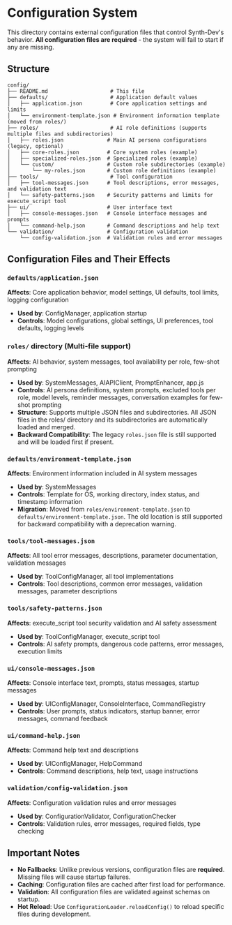 # Configuration System

This directory contains external configuration files that control Synth-Dev's behavior. **All configuration files are required** - the system will fail to start if any are missing.

## Structure

```
config/
├── README.md                    # This file
├── defaults/                    # Application default values
│   ├── application.json         # Core application settings and limits
│   └── environment-template.json # Environment information template (moved from roles/)
├── roles/                       # AI role definitions (supports multiple files and subdirectories)
│   ├── roles.json              # Main AI persona configurations (legacy, optional)
│   ├── core-roles.json         # Core system roles (example)
│   ├── specialized-roles.json  # Specialized roles (example)
│   └── custom/                 # Custom role subdirectories (example)
│       └── my-roles.json       # Custom role definitions (example)
├── tools/                       # Tool configuration
│   ├── tool-messages.json      # Tool descriptions, error messages, and validation text
│   └── safety-patterns.json    # Security patterns and limits for execute_script tool
├── ui/                         # User interface text
│   ├── console-messages.json   # Console interface messages and prompts
│   └── command-help.json       # Command descriptions and help text
└── validation/                 # Configuration validation
    └── config-validation.json  # Validation rules and error messages
```

## Configuration Files and Their Effects

### `defaults/application.json`

**Affects**: Core application behavior, model settings, UI defaults, tool limits, logging configuration

- **Used by**: ConfigManager, application startup
- **Controls**: Model configurations, global settings, UI preferences, tool defaults, logging levels

### `roles/` directory (Multi-file support)

**Affects**: AI behavior, system messages, tool availability per role, few-shot prompting

- **Used by**: SystemMessages, AIAPIClient, PromptEnhancer, app.js
- **Controls**: AI persona definitions, system prompts, excluded tools per role, model levels, reminder messages, conversation examples for few-shot prompting
- **Structure**: Supports multiple JSON files and subdirectories. All JSON files in the roles/ directory and its subdirectories are automatically loaded and merged.
- **Backward Compatibility**: The legacy `roles.json` file is still supported and will be loaded first if present.

### `defaults/environment-template.json`

**Affects**: Environment information included in AI system messages

- **Used by**: SystemMessages
- **Controls**: Template for OS, working directory, index status, and timestamp information
- **Migration**: Moved from `roles/environment-template.json` to `defaults/environment-template.json`. The old location is still supported for backward compatibility with a deprecation warning.

### `tools/tool-messages.json`

**Affects**: All tool error messages, descriptions, parameter documentation, validation messages

- **Used by**: ToolConfigManager, all tool implementations
- **Controls**: Tool descriptions, common error messages, validation messages, parameter descriptions

### `tools/safety-patterns.json`

**Affects**: execute_script tool security validation and AI safety assessment

- **Used by**: ToolConfigManager, execute_script tool
- **Controls**: AI safety prompts, dangerous code patterns, error messages, execution limits

### `ui/console-messages.json`

**Affects**: Console interface text, prompts, status messages, startup messages

- **Used by**: UIConfigManager, ConsoleInterface, CommandRegistry
- **Controls**: User prompts, status indicators, startup banner, error messages, command feedback

### `ui/command-help.json`

**Affects**: Command help text and descriptions

- **Used by**: UIConfigManager, HelpCommand
- **Controls**: Command descriptions, help text, usage instructions

### `validation/config-validation.json`

**Affects**: Configuration validation rules and error messages

- **Used by**: ConfigurationValidator, ConfigurationChecker
- **Controls**: Validation rules, error messages, required fields, type checking

## Important Notes

- **No Fallbacks**: Unlike previous versions, configuration files are **required**. Missing files will cause startup failures.
- **Caching**: Configuration files are cached after first load for performance.
- **Validation**: All configuration files are validated against schemas on startup.
- **Hot Reload**: Use `ConfigurationLoader.reloadConfig()` to reload specific files during development.
